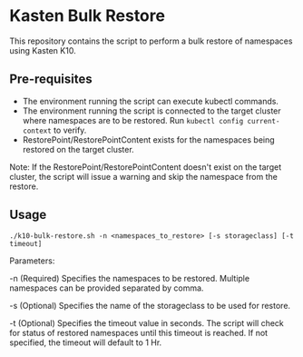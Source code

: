 # Kasten Bulk Restore

This repository contains the script to perform a bulk restore of namespaces using Kasten K10. 

## Pre-requisites

* The environment running the script can execute kubectl commands.
* The environment running the script is connected to the target cluster where namespaces are to be restored. Run `kubectl config current-context` to verify.
* RestorePoint/RestorePointContent exists for the namespaces being restored on the target cluster.

Note: If the RestorePoint/RestorePointContent doesn't exist on the target cluster, the script will issue a warning and skip the namespace from the restore.

## Usage

```
./k10-bulk-restore.sh -n <namespaces_to_restore> [-s storageclass] [-t timeout]
```

Parameters:

-n (Required) Specifies the namespaces to be restored. Multiple namespaces can be provided separated by comma.

-s (Optional) Specifies the name of the storageclass to be used for restore.

-t (Optional) Specifies the timeout value in seconds. The script will check for status of restored namespaces until this timeout is reached. If not specified, the timeout will default to 1 Hr.

